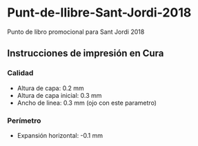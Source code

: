 # Punt-de-llibre-Sant-Jordi-2018
Punto de libro promocional para Sant Jordi 2018

## Instrucciones de impresión en Cura

### Calidad
* Altura de capa: 0.2 mm
* Altura de capa inicial: 0.3 mm
* Ancho de linea: 0.3 mm (ojo con este parametro)

### Perímetro
* Expansión horizontal: -0.1 mm
